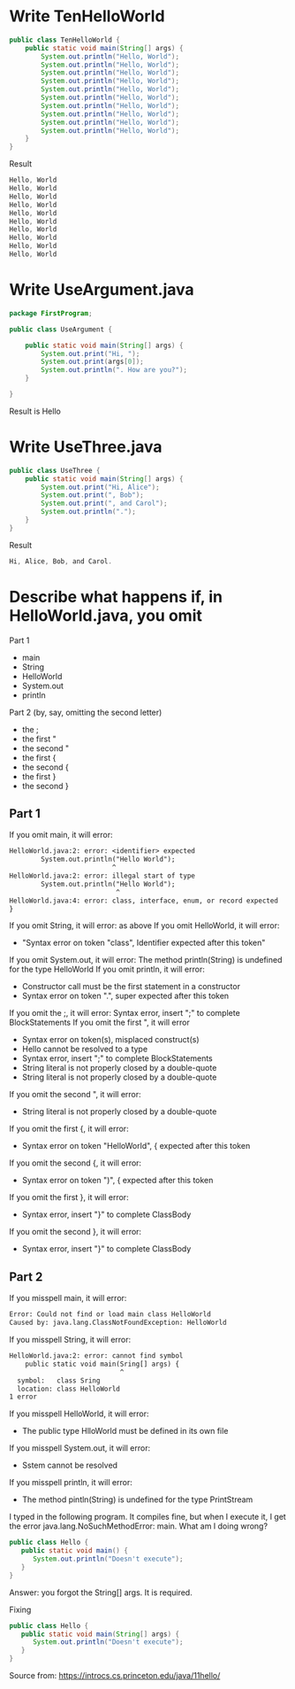 # Write TenHelloWorld
```java
public class TenHelloWorld {
    public static void main(String[] args) {
        System.out.println("Hello, World");
        System.out.println("Hello, World");
        System.out.println("Hello, World");
        System.out.println("Hello, World");
        System.out.println("Hello, World");
        System.out.println("Hello, World");
        System.out.println("Hello, World");
        System.out.println("Hello, World");
        System.out.println("Hello, World");
        System.out.println("Hello, World");
    }
}
```
Result
````java
Hello, World
Hello, World
Hello, World
Hello, World
Hello, World
Hello, World
Hello, World
Hello, World
Hello, World
Hello, World
````
# Write UseArgument.java
```java
package FirstProgram;

public class UseArgument {

    public static void main(String[] args) {
        System.out.print("Hi, ");
        System.out.print(args[0]);
        System.out.println(". How are you?");
    }

}
```
Result is Hello
# Write UseThree.java
```java
public class UseThree {
    public static void main(String[] args) {
        System.out.print("Hi, Alice");
        System.out.print(", Bob");
        System.out.print(", and Carol");
        System.out.println(".");
    }
}
```
Result
```java
Hi, Alice, Bob, and Carol.
```
# Describe what happens if, in HelloWorld.java, you omit
Part 1
- main
- String
- HelloWorld
- System.out
- println

Part 2
(by, say, omitting the second letter)
- the ;
- the first "
- the second "
- the first {
- the second {
- the first }
- the second }

## Part 1
If you omit main, it will error:
```txt
HelloWorld.java:2: error: <identifier> expected
        System.out.println("Hello World");
                          ^
HelloWorld.java:2: error: illegal start of type
        System.out.println("Hello World");
                           ^
HelloWorld.java:4: error: class, interface, enum, or record expected
}
```
If you omit String, it will error: as above
If you omit HelloWorld, it will error: 
- "Syntax error on token "class", Identifier expected after this token"


If you omit System.out, it will error: The method println(String) is undefined for the type HelloWorld
If you omit println, it will error:
- Constructor call must be the first statement in a constructor
- Syntax error on token ".", super expected after this token

If you omit the ;, it will error: Syntax error, insert ";" to complete BlockStatements
If you omit the first ", it will error 
- Syntax error on token(s), misplaced construct(s)
- Hello cannot be resolved to a type
- Syntax error, insert ";" to complete BlockStatements
- String literal is not properly closed by a double-quote
- String literal is not properly closed by a double-quote

If you omit the second ", it will error: 
- String literal is not properly closed by a double-quote

If you omit the first {, it will error:
- Syntax error on token "HelloWorld", { expected after this token

If you omit the second {, it will error:
- Syntax error on token ")", { expected after this token

If you omit the first }, it will error:
- Syntax error, insert "}" to complete ClassBody

If you omit the second }, it will error:
- Syntax error, insert "}" to complete ClassBody

## Part 2
If you misspell main, it will error:
```txt
Error: Could not find or load main class HelloWorld
Caused by: java.lang.ClassNotFoundException: HelloWorld
```
If you misspell String, it will error:
```txt
HelloWorld.java:2: error: cannot find symbol
    public static void main(Sring[] args) {
                            ^
  symbol:   class Sring
  location: class HelloWorld
1 error
```
If you misspell HelloWorld, it will error:
- The public type HlloWorld must be defined in its own file

If you misspell System.out, it will error:
- Sstem cannot be resolved

If you misspell println, it will error:
- The method pintln(String) is undefined for the type PrintStream

I typed in the following program. It compiles fine, but when I execute it, I get the error java.lang.NoSuchMethodError: main. What am I doing wrong?
```java
public class Hello {
   public static void main() {
      System.out.println("Doesn't execute");   
   }
}
```
Answer: you forgot the String[] args. It is required.

Fixing
```java
public class Hello {
   public static void main(String[] args) {
      System.out.println("Doesn't execute");   
   }
}
```

Source from: https://introcs.cs.princeton.edu/java/11hello/